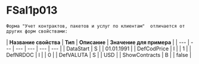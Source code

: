 # FSal1p013

`Форма "Учет контрактов, пакетов и услуг по клиентам"  отличается от других форм свойствами:`

| **Название свойства** | **Тип** | **Описание**  | **Значение для примера**  |
| --- | --- | --- | --- | --- | --- |
| DataStart | S |  | 01.01.1991 |
| DefCodPrice | I |  | 1 |
| DefNRDOC | I |  | 0 |
| DefVALUTA | S |  | USD |
| ShowContracts | B |  | false |



